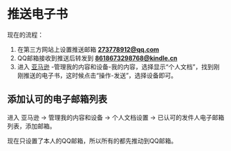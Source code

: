 # 推送电子书

现在的流程：

1. 在第三方网站上设置推送邮箱 **273778912@qq.com**
2. QQ邮箱接收到推送后转发到 **8618673298768@kindle.cn**
3. 进入 [亚马逊](https://www.amazon.cn/Kindle) -管理我的内容和设备-我的内容，选择显示“个人文档”，找到刚刚推送的电子书，这时候点击“操作-发送”，选择设备即可。

## 添加认可的电子邮箱列表

进入 亚马逊 -> 管理我的内容和设备 -> 个人文档设置 -> 已认可的发件人电子邮箱列表，添加邮箱。

现在只设置了本人的QQ邮箱，所以所有的都先推动到QQ邮箱。